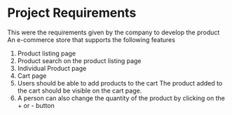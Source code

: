 # Project Requirements
This were the requirements given by the company to develop the product 
An e-commerce store that supports the following features
1. Product listing page
2. Product search on the product listing page
3. Individual Product page
4. Cart page
5. Users should be able to add products to the cart The product added to the cart should be visible on the cart page.
6. A person can also change the quantity of the product by clicking on the + or - button



